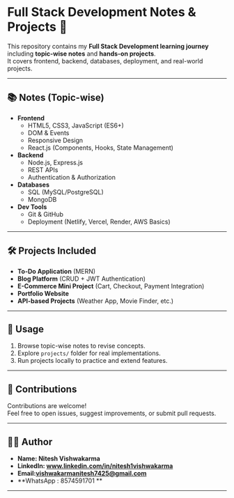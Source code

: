# Full Stack Development Notes & Projects 🚀

This repository contains my **Full Stack Development learning journey** including **topic-wise notes** and **hands-on projects**.  
It covers frontend, backend, databases, deployment, and real-world projects.

---

## 📚 Notes (Topic-wise)

- **Frontend**
  - HTML5, CSS3, JavaScript (ES6+)
  - DOM & Events
  - Responsive Design
  - React.js (Components, Hooks, State Management)
- **Backend**
  - Node.js, Express.js
  - REST APIs
  - Authentication & Authorization
- **Databases**
  - SQL (MySQL/PostgreSQL)
  - MongoDB
- **Dev Tools**
  - Git & GitHub
  - Deployment (Netlify, Vercel, Render, AWS Basics)

---

## 🛠️ Projects Included

- **To-Do Application** (MERN)
- **Blog Platform** (CRUD + JWT Authentication)
- **E-Commerce Mini Project** (Cart, Checkout, Payment Integration)
- **Portfolio Website**
- **API-based Projects** (Weather App, Movie Finder, etc.)

---

## 🎯 Usage

1. Browse topic-wise notes to revise concepts.
2. Explore `projects/` folder for real implementations.
3. Run projects locally to practice and extend features.

---

## 🤝 Contributions

Contributions are welcome!  
Feel free to open issues, suggest improvements, or submit pull requests.

---

## 👨‍💻 Author

- **Name: Nitesh Vishwakarma** 
- **LinkedIn: www.linkedin.com/in/nitesh1vishwakarma**    
- **Email:vishwakarmanitesh7425@gmail.com**
- **WhatsApp : 8574591701 **  

---
